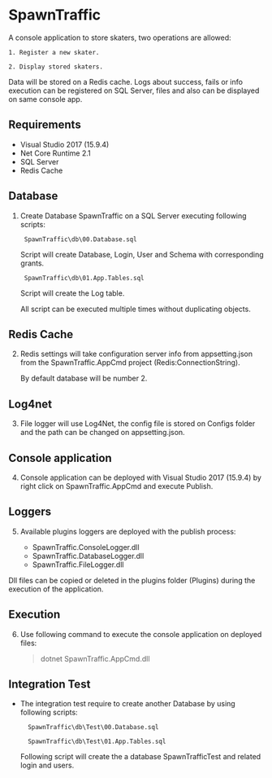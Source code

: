 # SpawnTraffic

A console application to store skaters, two operations are allowed:

	1. Register a new skater.

	2. Display stored skaters.

Data will be stored on a Redis cache.
Logs about success, fails or info execution can be registered on SQL Server, files and also can be displayed on same console app.

## Requirements
- Visual Studio 2017 (15.9.4)
- Net Core Runtime 2.1
- SQL Server
- Redis Cache

## Database

1. Create Database SpawnTraffic on a SQL Server executing following scripts:

		SpawnTraffic\db\00.Database.sql

	Script will create Database, Login, User and Schema with corresponding grants.

		SpawnTraffic\db\01.App.Tables.sql

	Script will create the Log table.

	All script can be executed multiple times without duplicating objects.

## Redis Cache

2. Redis settings will take configuration server info from appsetting.json from the SpawnTraffic.AppCmd project (Redis:ConnectionString).

	By default database will be number 2.	

## Log4net

3. File logger will use Log4Net, the config file is stored on Configs folder and the path can be changed on appsetting.json.

## Console application

4. Console application can be deployed with Visual Studio 2017 (15.9.4) by right click on SpawnTraffic.AppCmd and execute Publish.

## Loggers

5. Available plugins loggers are deployed with the publish process:

	- SpawnTraffic.ConsoleLogger.dll
	- SpawnTraffic.DatabaseLogger.dll
	- SpawnTraffic.FileLogger.dll

Dll files can be copied or deleted in the plugins folder (Plugins) during the execution of the application.

## Execution

6. Use following command to execute the console application on deployed files:

	> dotnet SpawnTraffic.AppCmd.dll

## Integration Test

- The integration test require to create another Database by using following scripts:

		SpawnTraffic\db\Test\00.Database.sql

		SpawnTraffic\db\Test\01.App.Tables.sql

	Following script will create the a database SpawnTrafficTest and related login and users.
